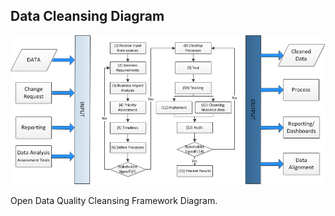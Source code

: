 ##  Data Cleansing Diagram

![](/resources/images/data/Open_Data_Quality_Cleansing_Framework.png)<!-- .element width="80%" -->

<p>
<span>
Open Data Quality Cleansing Framework Diagram.
</span><!-- .element: class="caption" -->
</p><!-- .element: class="caption-wrapper" -->
